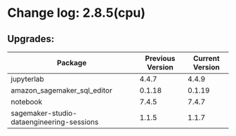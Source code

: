 # Change log: 2.8.5(cpu)

## Upgrades: 

Package | Previous Version | Current Version
---|---|---
jupyterlab|4.4.7|4.4.9
amazon_sagemaker_sql_editor|0.1.18|0.1.19
notebook|7.4.5|7.4.7
sagemaker-studio-dataengineering-sessions|1.1.5|1.1.7

